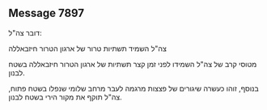 ## Message 7897

דובר צה"ל:

צה"ל השמיד תשתיות טרור של ארגון הטרור חיזבאללה

מטוסי קרב של צה"ל השמידו לפני זמן קצר תשתיות של ארגון הטרור חיזבאללה בשטח לבנון.

בנוסף, זוהו כעשרה שיגורים של פצצות מרגמה לעבר מרחב שלומי שנפלו בשטח פתוח, צה"ל תוקף את מקור הירי בשטח לבנון.

